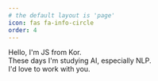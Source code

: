 ```yaml
---
# the default layout is 'page'
icon: fas fa-info-circle
order: 4
---
```


Hello, I'm JS from Kor. <br>
These days I'm studying AI, especially NLP. <br>
I'd love to work with you.
